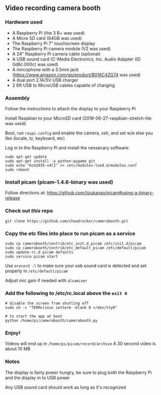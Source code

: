 ## Video recording camera booth

### Hardware used
* A Raspberry Pi (the 3 B+ was used)
* A Micro SD card (64GB was used)
* The Raspberry Pi 7" touchscreen display
* The Raspberry Pi camera module (V2 was used)
* A 24" Raspberry Pi camera cable (optional)
* A USB sound card (C-Media Electronics, Inc. Audio Adapter (ID 0d8c:000c) was used)
* A mircophone with a 3.5mm jack (https://www.amazon.com/gp/product/B016C4ZG74 was used)
* A dual port 2.1A/5V USB charger
* 2 6ft USB to MicroUSB cables capable of charging


### Assembly
Follow the instructions to attach the display to your Raspberry Pi

Install Raspbian to your MicroSD card (2018-06-27-raspbian-stretch-lite was used)

Boot, run `raspi-config` and enable the camera, ssh, and set w/e else you like (locale, tz, keyboard, etc)

<!--https://raspberrypi.stackexchange.com/questions/14229/how-can-i-enable-the-camera-without-using-raspi-config-->

Log in to the Raspberry Pi and install the nessecary software:
```
sudo apt-get update
sudo apt-get install -y python-pygame git
sudo echo "bcm2835-v4l2" >> /etc/modules-load.d/modules.conf
sudo reboot
```

### Install picam (picam-1.4.6-binary was used)
Follow directions at:
https://github.com/iizukanao/picam#using-a-binary-release

### Check out *this* repo
`git clone https://github.com/choadrocker/camerabooth.git`

### Copy the etc files into place to run picam as a service
<!--from https://github.com/iizukanao/picam/tree/master/etc-->
```
sudo cp camerabooth/contrib/etc_init.d_picam /etc/init.d/picam
sudo cp camerabooth/contrib/etc_default_picam /etc/default/picam
sudo update-rc.d picam defaults
sudo service picam start
```

Use `arecord -l` to make sure your usb sound card is detected and set properly in `/etc/default/picam`

Adjust mic gain if needed with `alsamixer`

### Add the following to /etc/rc.local above the `exit 0`
```
# disable the screen from shutting off
sudo sh -c "TERM=linux setterm -blank 0 >/dev/tty0"

# to start the app at boot
python /home/pi/camerabooth/camerabooth.py
```

### Enjoy!
Videos will end up in `/home/pi/picam/record/archive`
A 30 second video is about 10 MB

### Notes
The display is fairly power hungry, be sure to plug both the Raspberry Pi and the display in to USB power

Any USB sound card should work as long as it's recognized







